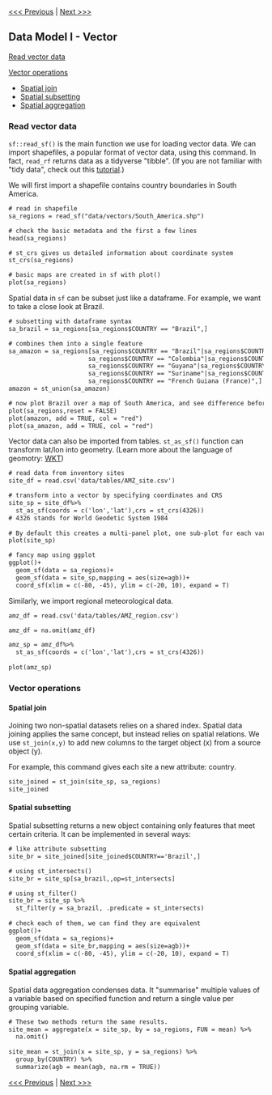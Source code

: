 [<<< Previous](Part2.md) | [Next >>>](Part4.md)  

## Data Model I - Vector

[Read vector data](#read-vector-data)

[Vector operations](#vector-operations)
- [Spatial join](#spatial-join)
- [Spatial subsetting](#spatial-subsetting)
- [Spatial aggregation](#spatial-aggregation)

### Read vector data

`sf::read_sf()` is the main function we use for loading vector data. We can import shapefiles, a popular format of vector data, using this command. In fact, `read_rf` returns data as a tidyverse "tibble". (If you are not familiar with "tidy data", check out this [tutorial](https://cran.r-project.org/web/packages/tidyr/vignettes/tidy-data.html).)

We will first import a shapefile contains country boundaries in South America.

```diff
# read in shapefile 
sa_regions = read_sf("data/vectors/South_America.shp")

# check the basic metadata and the first a few lines
head(sa_regions)

# st_crs gives us detailed information about coordinate system
st_crs(sa_regions)

# basic maps are created in sf with plot()
plot(sa_regions)  
```

Spatial data in `sf` can be subset just like a dataframe. For example, we want to take a close look at Brazil.

```diff
# subsetting with dataframe syntax
sa_brazil = sa_regions[sa_regions$COUNTRY == "Brazil",]

# combines them into a single feature
sa_amazon = sa_regions[sa_regions$COUNTRY == "Brazil"|sa_regions$COUNTRY == "Bolivia"|
                      sa_regions$COUNTRY == "Colombia"|sa_regions$COUNTRY == "Ecuador"|
                      sa_regions$COUNTRY == "Guyana"|sa_regions$COUNTRY == "Peru"|
                      sa_regions$COUNTRY == "Suriname"|sa_regions$COUNTRY == "Venezuela"|
                      sa_regions$COUNTRY == "French Guiana (France)",]
amazon = st_union(sa_amazon)

# now plot Brazil over a map of South America, and see difference before and after union
plot(sa_regions,reset = FALSE)  
plot(amazon, add = TRUE, col = "red")
plot(sa_amazon, add = TRUE, col = "red")
```

Vector data can also be imported from tables. `st_as_sf()` function can transform lat/lon into geometry. (Learn more about the language of geomotry: [WKT](https://en.wikipedia.org/wiki/Well-known_text_representation_of_geometry))

```diff
# read data from inventory sites
site_df = read.csv('data/tables/AMZ_site.csv')

# transform into a vector by specifying coordinates and CRS
site_sp = site_df%>%
  st_as_sf(coords = c('lon','lat'),crs = st_crs(4326)) 
# 4326 stands for World Geodetic System 1984
  
# By default this creates a multi-panel plot, one sub-plot for each variable of the object
plot(site_sp)

# fancy map using ggplot
ggplot()+
  geom_sf(data = sa_regions)+
  geom_sf(data = site_sp,mapping = aes(size=agb))+
  coord_sf(xlim = c(-80, -45), ylim = c(-20, 10), expand = T)
```

Similarly, we import regional meteorological data.

```diff
amz_df = read.csv('data/tables/AMZ_region.csv')

amz_df = na.omit(amz_df)

amz_sp = amz_df%>%
  st_as_sf(coords = c('lon','lat'),crs = st_crs(4326))
  
plot(amz_sp)
```


### Vector operations

#### Spatial join

Joining two non-spatial datasets relies on a shared index. Spatial data joining applies the same concept, but instead relies on spatial relations. We use `st_join(x,y)` to add new columns to the target object (x) from a source object (y).

For example, this command gives each site a new attribute: country.

```diff
site_joined = st_join(site_sp, sa_regions) 
site_joined
```

#### Spatial subsetting

Spatial subsetting returns a new object containing only features that meet certain criteria. It can be implemented in several ways:

```diff
# like attribute subsetting
site_br = site_joined[site_joined$COUNTRY=='Brazil',]

# using st_intersects()
site_br = site_sp[sa_brazil,,op=st_intersects]

# using st_filter()
site_br = site_sp %>%
  st_filter(y = sa_brazil, .predicate = st_intersects)
  
# check each of them, we can find they are equivalent
ggplot()+
  geom_sf(data = sa_regions)+
  geom_sf(data = site_br,mapping = aes(size=agb))+
  coord_sf(xlim = c(-80, -45), ylim = c(-20, 10), expand = T)
```

#### Spatial aggregation

Spatial data aggregation condenses data. It "summarise" multiple values of a variable based on specified function and return a single value per grouping variable. 

```diff
# These two methods return the same results.
site_mean = aggregate(x = site_sp, by = sa_regions, FUN = mean) %>% 
  na.omit()
  
site_mean = st_join(x = site_sp, y = sa_regions) %>%
  group_by(COUNTRY) %>%
  summarize(agb = mean(agb, na.rm = TRUE))
```


[<<< Previous](Part2.md) | [Next >>>](Part4.md)  

